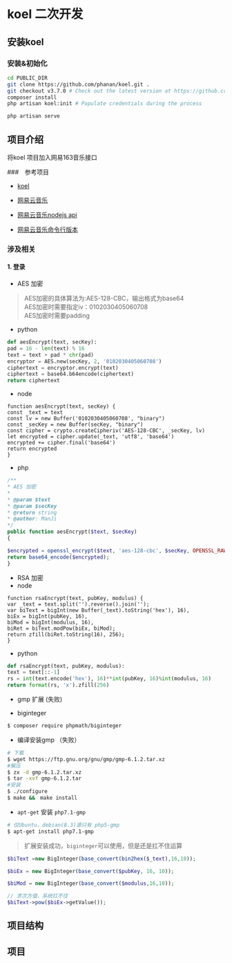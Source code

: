 # koel 二次开发 

## 安装koel

### 安装&初始化

```bash
cd PUBLIC_DIR
git clone https://github.com/phanan/koel.git .
git checkout v3.7.0 # Check out the latest version at https://github.com/phanan/koel/releases
composer install
php artisan koel:init # Populate credentials during the process

php artisan serve
```

## 项目介绍
将koel 项目加入网易163音乐接口

###　参考项目

- [koel](https://github.com/phanan/koel)

- [网易云音乐](https://github.com/sqaiyan/netmusic-node)

- [网易云音乐nodejs api](https://github.com/Binaryify/NeteaseCloudMusicApi)

- [网易云音乐命令行版本](https://github.com/darknessomi/musicbox)

### 涉及相关

#### 1. 登录
- AES 加密
    
>AES加密的具体算法为:AES-128-CBC，输出格式为base64  
AES加密时需要指定iv：0102030405060708  
AES加密时需要padding
     
- python

```python
def aesEncrypt(text, secKey):
pad = 16 - len(text) % 16
text = text + pad * chr(pad)
encryptor = AES.new(secKey, 2, '0102030405060708')
ciphertext = encryptor.encrypt(text)
ciphertext = base64.b64encode(ciphertext)
return ciphertext
```

- node

```node
function aesEncrypt(text, secKey) {
const _text = text
const lv = new Buffer('0102030405060708', "binary")
const _secKey = new Buffer(secKey, "binary")
const cipher = crypto.createCipheriv('AES-128-CBC', _secKey, lv)
let encrypted = cipher.update(_text, 'utf8', 'base64')
encrypted += cipher.final('base64')
return encrypted
}
```

- php

```php
/**
* AES 加密
*
* @param $text
* @param $secKey
* @return string
* @author: ManJi
*/
public function aesEncrypt($text, $secKey)
{

$encrypted = openssl_encrypt($text, 'aes-128-cbc', $secKey, OPENSSL_RAW_DATA, self::IV);
return base64_encode($encrypted);
}
```

- RSA 加密 
- node

```node
function rsaEncrypt(text, pubKey, modulus) {
var _text = text.split('').reverse().join('');
var biText = bigInt(new Buffer(_text).toString('hex'), 16),
biEx = bigInt(pubKey, 16),
biMod = bigInt(modulus, 16),
biRet = biText.modPow(biEx, biMod);
return zfill(biRet.toString(16), 256);
}
```

- python 

```python
def rsaEncrypt(text, pubKey, modulus):
text = text[::-1]
rs = int(text.encode('hex'), 16)**int(pubKey, 16)%int(modulus, 16)
return format(rs, 'x').zfill(256)
```

- gmp 扩展 (失败)

- biginteger

```bash
$ composer require phpmath/biginteger
```

- 编译安装gmp （失败）

```bash
# 下载
$ wget https://ftp.gnu.org/gnu/gmp/gmp-6.1.2.tar.xz
#解压
$ zx -d gmp-6.1.2.tar.xz
$ tar -xvf gmp-6.1.2.tar
#安装
$ ./configure
$ make &&　make install
```

- `apt-get` 安装 `php7.1-gmp`

```bash
# 仅Ubuntu，debian(8.3)源只有 php5-gmp   
$ apt-get install php7.1-gmp
```

> 扩展安装成功，`biginteger`可以使用，但是还是扛不住运算

```php
$biText =new BigInteger(base_convert(bin2hex($_text),16,10));

$biEx = new BigInteger(base_convert($pubKey, 16, 10));

$biMod = new BigInteger(base_convert($modulus,16,10));

// 求次方值，系统扛不住
$biText->pow($biEx->getValue());
```


## 项目结构

## 项目
